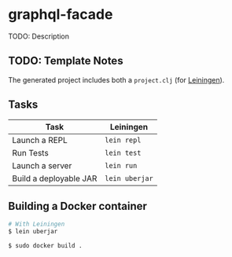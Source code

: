 # graphql-facade

TODO: Description

## TODO: Template Notes

The generated project includes both a
`project.clj` (for [Leiningen](http://leiningen.org/)).

## Tasks

| Task                   |   Leiningen    |
|------------------------|----------------|
| Launch a REPL          | `lein repl`    |
| Run Tests              | `lein test`    |
| Launch a server        | `lein run`     |
| Build a deployable JAR | `lein uberjar` |

## Building a Docker container

```sh
# With Leiningen
$ lein uberjar

$ sudo docker build .
```
